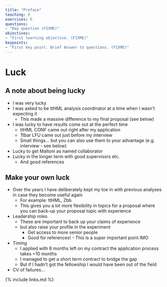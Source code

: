 ```yaml
---
title: "Preface"
teaching: 0
exercises: 0
questions:
- "Key question (FIXME)"
objectives:
- "First learning objective. (FIXME)"
keypoints:
- "First key point. Brief Answer to questions. (FIXME)"
---
```


# Luck

## A note about being lucky
- I was very lucky
- I was asked to be ttHML analysis coordinator at a time when I wasn’t expecting it
	- This made a massive difference to my final proposal (see below) 
- I was lucky to have results come out at the perfect time
	- ttHML CONF came out right after my application 
	- Ttbar LFU came out just before my interview 
	- Small things… but you can also use them to your advantage (e.g. interview - see below)
- Lucky to get Maltoni as named collaborator
- Lucky in the longer term with good supervisors etc.
	- And good references

## Make your own luck
- Over the years I have deliberately kept my toe in with previous analyses in case they become useful again
	- For example: ttHML, Zbb
	- This gives you a lot more flexibility in topics for a proposal where you can back-up your proposal topic with experience
- Leadership roles
	- These are important to back up your claims of experience 
	- but also raise your profile in the experiment 
		- Get access to more senior people 
		- Good for references! - This is a super important point IMO
- Timing
	- I applied with 6 months left on my contract the application process takes ~10 months
	- I managed to get a short term contract to bridge the gap
	- But if I hadn’t got the fellowship I would have been out of the field 
- CV of failures...

{% include links.md %}

